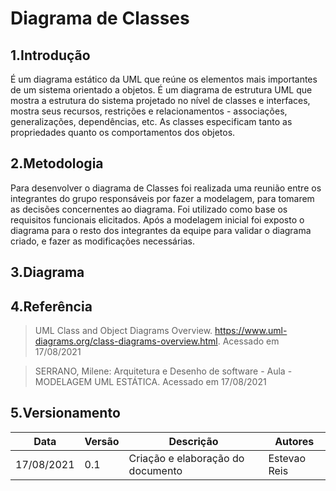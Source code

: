 # Diagrama de Classes

## 1.Introdução
É um diagrama estático da UML que reúne os elementos mais importantes de um sistema orientado a objetos. É um diagrama de estrutura UML que mostra a estrutura do sistema projetado no nível de classes e interfaces, mostra seus recursos, restrições e relacionamentos - associações, generalizações, dependências, etc. As classes especificam tanto as propriedades quanto os
comportamentos dos objetos.

## 2.Metodologia
Para desenvolver o diagrama de Classes  foi realizada uma reunião entre os integrantes do grupo responsáveis por fazer a modelagem, para tomarem as decisões concernentes ao diagrama. Foi utilizado como base os requisitos funcionais elicitados. Após a modelagem inicial foi exposto o diagrama para o resto dos integrantes da equipe para validar o diagrama criado, e fazer as modificações necessárias.

## 3.Diagrama

## 4.Referência
> UML Class and Object Diagrams Overview. https://www.uml-diagrams.org/class-diagrams-overview.html. Acessado em 17/08/2021

> SERRANO, Milene: Arquitetura e Desenho de software - Aula - MODELAGEM UML ESTÁTICA. Acessado em 17/08/2021

## 5.Versionamento

| Data       | Versão | Descrição                         | Autores     |
| ---------- | ------ | --------------------------------- | ----------- |
| 17/08/2021 |  0.1   | Criação e elaboração do documento | Estevao Reis |
